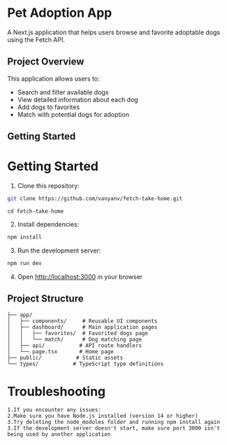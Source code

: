 # Pet Adoption App

A Next.js application that helps users browse and favorite adoptable dogs using the Fetch API.

## Project Overview

This application allows users to:

- Search and filter available dogs
- View detailed information about each dog
- Add dogs to favorites
- Match with potential dogs for adoption

## Getting Started

# Getting Started

1. Clone this repository:
```bash
git clone https://github.com/vanyanv/fetch-take-home.git
```
```
cd fetch-take-home
```
2. Install dependencies:

```bash
npm install
```

3. Run the development server:

```bash
npm run dev
```

4. Open [http://localhost:3000](http://localhost:3000) in your browser

## Project Structure

```
├── app/
│   ├── components/     # Reusable UI components
│   ├── dashboard/      # Main application pages
│   │   ├── favorites/  # Favorited dogs page
│   │   └── match/      # Dog matching page
│   ├── api/           # API route handlers
│   └── page.tsx       # Home page
├── public/           # Static assets
└── types/           # TypeScript type definitions
```

# Troubleshooting
```
1.If you encounter any issues:
2.Make sure you have Node.js installed (version 14 or higher)
3.Try deleting the node_modules folder and running npm install again
3.If the development server doesn't start, make sure port 3000 isn't being used by another application
```
